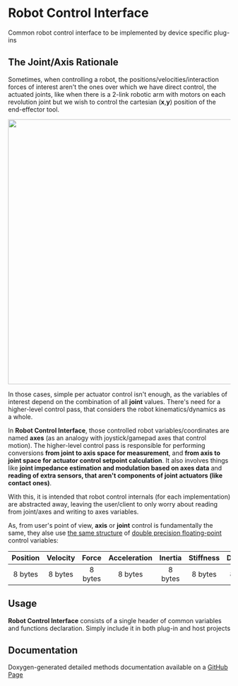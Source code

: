 # Robot Control Interface
Common robot control interface to be implemented by device specific plug-ins

## The Joint/Axis Rationale

Sometimes, when controlling a robot, the positions/velocities/interaction forces of interest aren't the ones over which we have direct control, the actuated joints, like when there is a 2-link robotic arm with motors on each revolution joint but we wish to control the cartesian (**x**,**y**) position of the end-effector tool. 

<p align="center">
  <img src="http://www.intechopen.com/source/html/25813/media/fig2.png" width="600"/>
</p>

In those cases, simple per actuator control isn't enough, as the variables of interest depend on the combination of all **joint** values. There's need for a higher-level control pass, that considers the robot kinematics/dynamics as a whole.

In **Robot Control Interface**, those controlled robot variables/coordinates are named **axes** (as an analogy with joystick/gamepad axes that control motion). The higher-level control pass is responsible for performing conversions **from joint to axis space for measurement**, and **from axis to joint space for actuator control setpoint calculation**. It also involves things like **joint impedance estimation and modulation based on axes data** and **reading of extra sensors, that aren't components of joint actuators (like contact ones)**.

With this, it is intended that robot control internals (for each implementation) are abstracted away, leaving the user/client to only worry about reading from joint/axes and writing to axes variables.

As, from user's point of view, **axis** or **joint** control is fundamentally the same, they alse use [the same structure](https://labdin.github.io/Robot-Control-Interface/structRobotVariables.html) of [double precision floating-point](https://en.wikipedia.org/wiki/Double-precision_floating-point_format) control variables:

  Position   |   Velocity   |    Force     | Acceleration |   Inertia    |  Stiffness   |   Damping
:----------: | :----------: | :----------: | :----------: | :----------: | :----------: | :----------:
   8 bytes   |    8 bytes   |   8 bytes    |   8 bytes    |   8 bytes    |   8 bytes    |   8 bytes 

## Usage

**Robot Control Interface** consists of a single header of common variables and functions declaration. Simply include it in both plug-in and host projects

## Documentation

Doxygen-generated detailed methods documentation available on a [GitHub Page](https://labdin.github.io/Robot-Control-Interface/robot__control_8h.html)

